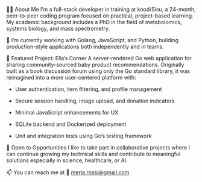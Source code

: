 👩‍💻 About Me
I’m a full-stack developer in training at kood/Sisu, a 24-month, peer-to-peer coding program focused on practical, project-based learning. My academic background includes a PhD in the field of metabolomics, systems biology, and mass spectrometry.

🌱 I’m currently working with Golang, JavaScript, and Python, building production-style applications both independently and in teams. 

🚀 Featured Project: Ella’s Corner
A server-rendered Go web application for sharing community-sourced baby product recommendations. Originally built as a book discussion forum using only the Go standard library, it was reimagined into a more user-centered platform with:

- User authentication, item filtering, and profile management

- Secure session handling, image upload, and donation indicators

- Minimal JavaScript enhancements for UX

- SQLite backend and Dockerized deployment

- Unit and integration tests using Go’s testing framework

🤝 Open to Opportunities
I like to take part in collaborative projects where I can continue growing my technical skills and contribute to meaningful solutions especially in science, healthcare, or AI.

📫 You can reach me at
📧 merja.rossi@gmail.com

<!---
MerjaR/MerjaR is a ✨ special ✨ repository because its `README.md` (this file) appears on your GitHub profile.
You can click the Preview link to take a look at your changes.
--->
